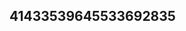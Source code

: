 ## 41433539645533692835
<!--
**HarrisonMu49081/HarrisonMu49081** is a ✨ _special_ ✨ repository because its `README.md` (this file) appears on your GitHub profile.

Here are some ideas to get you started:

- 🔭 I’m currently working on ...
- 🌱 I’m currently learning Z2lmeWt2d2U=aXp1b2pieWs=...c3ZrZGNqcmI=YXF2aZWFodXJnc3k=dG92c3F5YXg=c2VtbHJ4anE=YWpkbWJ0cW4=2pzZWM=
- 👯 I’m looking to collaborate on ...
- 🤔 I’m looking for help with ...
- 💬 Ask me about ...
- 📫 How to reach me: ...
- 😄 Pronouns: ...
- ⚡ Fun fact: ...
-->
